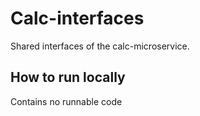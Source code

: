 # Calc-interfaces

Shared interfaces of the calc-microservice.

## How to run locally

Contains no runnable code